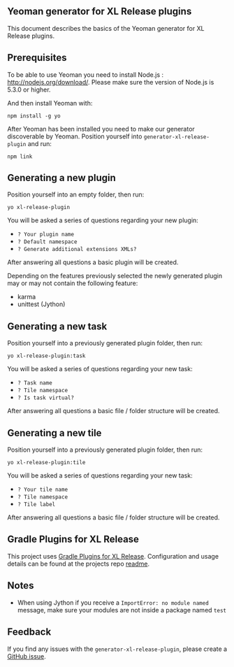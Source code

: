 ## Yeoman generator for XL Release plugins

This document describes the basics of the Yeoman generator for XL Release plugins.

## Prerequisites

 To be able to use Yeoman you need to install Node.js : http://nodejs.org/download/. Please make sure the version of Node.js is 5.3.0 or higher.
 
 And then install Yeoman with:
 
 `npm install -g yo`
 
 After Yeoman has been installed you need to make our generator discoverable by Yeoman. Position yourself into `generator-xl-release-plugin` and run:
 
 `npm link`
 
## Generating a new plugin

Position yourself into an empty folder, then run:

`yo xl-release-plugin`

You will be asked a series of questions regarding your new plugin:

* `? Your plugin name`
* `? Default namespace`
* `? Generate additional extensions XMLs?`

After answering all questions a basic plugin will be created. 

Depending on the features previously selected the newly generated plugin may or may not contain the following feature:

* karma  
* unittest (Jython)

## Generating a new task

Position yourself into a previously generated plugin folder, then run:

`yo xl-release-plugin:task`

You will be asked a series of questions regarding your new task:

* `? Task name`
* `? Tile namespace`
* `? Is task virtual?`

After answering all questions a basic file / folder structure will be created.

## Generating a new tile

Position yourself into a previously generated plugin folder, then run:

`yo xl-release-plugin:tile`

You will be asked a series of questions regarding your new task:

* `? Your tile name`
* `? Tile namespace`
* `? Tile label`

After answering all questions a basic file / folder structure will be created.

## Gradle Plugins for XL Release

This project uses [Gradle Plugins for XL Release](https://github.com/xebialabs/gradle-xl-release-plugin-plugin). Configuration and usage details can be found at the projects repo [readme](https://github.com/xebialabs/gradle-xl-release-plugin-plugin/blob/master/README.md).

## Notes

* When using Jython if you receive a `ImportError: no module named` message, make sure your modules are not inside a package named `test`

## Feedback

If you find any issues with the `generator-xl-release-plugin`, please create a [GitHub issue](https://github.com/xebialabs/generator-xl-release-plugin/issues).